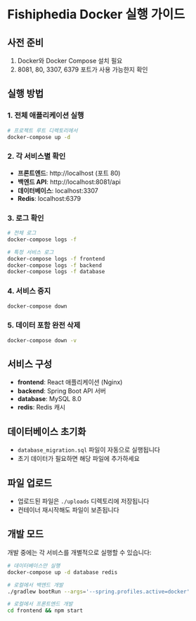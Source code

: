 # Fishiphedia Docker 실행 가이드

## 사전 준비
1. Docker와 Docker Compose 설치 필요
2. 8081, 80, 3307, 6379 포트가 사용 가능한지 확인

## 실행 방법

### 1. 전체 애플리케이션 실행
```bash
# 프로젝트 루트 디렉토리에서
docker-compose up -d
```

### 2. 각 서비스별 확인
- **프론트엔드**: http://localhost (포트 80)
- **백엔드 API**: http://localhost:8081/api
- **데이터베이스**: localhost:3307
- **Redis**: localhost:6379

### 3. 로그 확인
```bash
# 전체 로그
docker-compose logs -f

# 특정 서비스 로그
docker-compose logs -f frontend
docker-compose logs -f backend
docker-compose logs -f database
```

### 4. 서비스 중지
```bash
docker-compose down
```

### 5. 데이터 포함 완전 삭제
```bash
docker-compose down -v
```

## 서비스 구성
- **frontend**: React 애플리케이션 (Nginx)
- **backend**: Spring Boot API 서버
- **database**: MySQL 8.0
- **redis**: Redis 캐시

## 데이터베이스 초기화
- `database_migration.sql` 파일이 자동으로 실행됩니다
- 초기 데이터가 필요하면 해당 파일에 추가하세요

## 파일 업로드
- 업로드된 파일은 `./uploads` 디렉토리에 저장됩니다
- 컨테이너 재시작해도 파일이 보존됩니다

## 개발 모드
개발 중에는 각 서비스를 개별적으로 실행할 수 있습니다:

```bash
# 데이터베이스만 실행
docker-compose up -d database redis

# 로컬에서 백엔드 개발
./gradlew bootRun --args='--spring.profiles.active=docker'

# 로컬에서 프론트엔드 개발
cd frontend && npm start
```